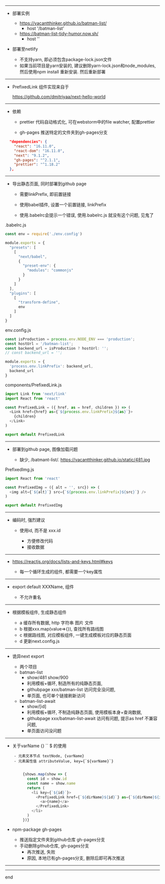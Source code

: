 
---

 - 部署实例
    
    - https://vacantthinker.github.io/batman-list/
        - host '/batman-list'
    - https://batman-list-tidy-humor.now.sh/
        - host ''

 - 部署至netlify
    
    - 不支持yarn, 即必须包含package-lock.json文件
    - 如果当前项目是yarn安装的, 建议删除yarn-lock.json和node_modules, 然后使用npm install 重新安装. 然后重新部署

---

 - PrefixedLink 组件实现来自于

    https://github.com/dmitriyaa/next-hello-world

---

 - 依赖
    
    - prettier 代码自动格式化, 可在webstorm中的file watcher, 配置prettier
    
    - gh-pages 推送特定的文件夹到gh-pages分支

```json
  "dependencies": {
    "react": "16.11.0",
    "react-dom": "16.11.0",
    "next": "9.1.2",
    "gh-pages": "^2.1.1",
    "prettier": "^1.18.2"
  },

```

---

 - 导出静态页面, 同时部署到github page
    
    - 需要linkPrefix, 即前置链接
    
    - 使用babel插件, 设置一个前置链接, linkPrefix
    
    - 使用.babelrc会提示一个错误, 使用.babelrc.js 就没有这个问题, 见鬼了

.babelrc.js
```javascript
const env = require('./env.config')

module.exports = {
  "presets": [
    [
      "next/babel",
      {
        "preset-env": {
          "modules": "commonjs"
        }
      }
    ]
  ],
  "plugins": [
    [
      "transform-define",
      env
    ]
  ]
}


```

env.config.js
```javascript
const isProduction = process.env.NODE_ENV === 'production';
const hostUrl = '/batman-list';
const backend_url = isProduction ? hostUrl: '';
// const backend_url = '';

module.exports = {
  'process.env.linkPrefix': backend_url,
  backend_url
}


```

components/PrefixedLink.js
```javascript
import Link from 'next/link'
import React from 'react'

const PrefixedLink = ({ href, as = href, children }) => (
  <Link href={href} as={`${process.env.linkPrefix}${as}`}>
    {children}
  </Link>
)

export default PrefixedLink

```

---

 - 部署到github page, 图像加载问题
    
    - 缺少, /batmant-list/. https://vacantthinker.github.io/static/481.jpg

PrefixedImg.js
```javascript
import React from 'react'

const PrefixedImg = ({ alt = '', src}) => (
  <img alt={`${alt}`} src={`${process.env.linkPrefix}${src}`} />
)

export default PrefixedImg


```

---

 - 编码时, 强烈建议
    
    - 使用id, 而不是 xxx.id
    
        - 方便修改代码
        - 接收数据

---

 - https://reactjs.org/docs/lists-and-keys.html#keys
    
    - 每一个循环生成的组件, 都需要一个key属性

---

 - export default XXXName, 组件
    
    - 不允许重名

--- 

 - 根据模板组件, 生成静态组件
    
    - a 缓存所有数据, http 字符串 图片 文件
    - b 根据xxx.map(value=>{}), 查找所有路线图
    - c 根据路线图, 对应模板组件, 一键生成模板对应的静态页面
    - d 更新next.config.js

---

 - 诡异next export
    
    - 两个项目
    - batman-list
        - show/481 show/900
        - 利用模板+循环, 制造所有的纯静态页面, 
        - githubpage xxx/batman-list 访问完全没问题, 
        - 单页面, 也可单个链接刷新访问
    - batman-list-await
        - show/[id]
        - 利用模板+循环, 不制造纯静态页面, 使用模板本身+查询数据, 
        - githubpage xxx/batman-list-await 访问有问题, 提示as href 不兼容问题,
        - 单页面访问没问题

---

 - 关于varName {} `` $ 的使用
``` 
    - 元素文本节点 textNode, {varName}
    - 元素属性值 attributeValue, key={`${varName}`}
        
```
    
```javascript
        {shows.map(show => {
          const id = show.id
          const name = show.name
          return (
            <li key={`${id}`}>
              <PrefixedLink href={`${dirName}${id}`} as={`${dirName}${id}`}>
                <a>{name}</a>
              </PrefixedLink>
            </li>
          )
        })}

```

 - npm-package gh-pages
    
    - 推送指定文件夹到github仓库 gh-pages分支
    - 手动删除github仓库, gh-pages分支
        - 再次推送, 失败
        - 原因, 本地已有gh-pages分支, 删除后即可再次推送

---

---
end

